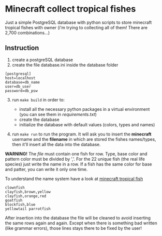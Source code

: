# Minecraft collect tropical fishes

Just a simple PostgreSQL database with python scripts to store minecraft tropical fishes with owner (i'm trying to collecting all of them! There are 2,700 combinations...)

## Instruction

1. create a postgreSQL database
2. create the file database.ini inside the database folder

```
[postgresql]
host=localhost
database=db_name
user=db_user
password=db_psw
```

3. run `make build` in order to:
    - install all the necessary python packages in a virtual environment (you can see them in _requirements.txt_)
    - create the database 
    - initialize the database with default values (colors, types and names)

4. run `make run` to run the program. It will ask you to insert the **minecraft** username and the **filename** in which are stored the fishes names/types, then it'll insert all the data into the database.

**WARNING!**
The _file_ must contain one fish for row. Type, base color and pattern color must be divided by ','. For the 22 unique fish (the real life species) just write the name in a row. If a fish has the same color for base and patter, you can write it only one time.

To understand the name system have a look at [minecraft tropical fish](https://minecraft.fandom.com/wiki/Tropical_Fish)

```
clownfish
clayfish,brown,yellow
clayfish,orange,red
goatfish
blockfish,blue
yellowtail parrotfish
```

After insertion into the database the file will be cleaned to avoid inserting the same rows again and again. Except when there is something bad written (like grammar errors), those lines stays there to be fixed by the user!